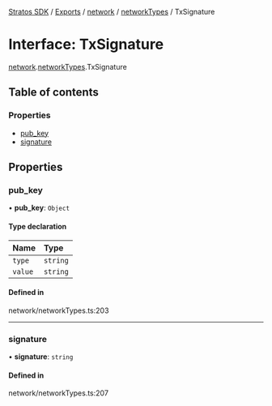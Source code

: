 [Stratos SDK](../README.md) / [Exports](../modules.md) / [network](../modules/network.md) / [networkTypes](../modules/network.networkTypes.md) / TxSignature

# Interface: TxSignature

[network](../modules/network.md).[networkTypes](../modules/network.networkTypes.md).TxSignature

## Table of contents

### Properties

- [pub\_key](network.networkTypes.TxSignature.md#pub_key)
- [signature](network.networkTypes.TxSignature.md#signature)

## Properties

### pub\_key

• **pub\_key**: `Object`

#### Type declaration

| Name | Type |
| :------ | :------ |
| `type` | `string` |
| `value` | `string` |

#### Defined in

network/networkTypes.ts:203

___

### signature

• **signature**: `string`

#### Defined in

network/networkTypes.ts:207
